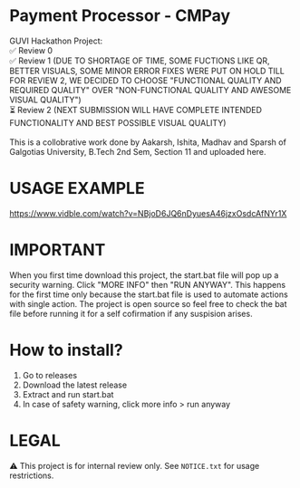 # Payment Processor - CMPay
GUVI Hackathon Project:<br>
✅ Review 0<br>
✅ Review 1 (DUE TO SHORTAGE OF TIME, SOME FUCTIONS LIKE QR, BETTER VISUALS, SOME MINOR ERROR FIXES WERE PUT ON HOLD TILL FOR REVIEW 2, WE DECIDED TO CHOOSE "FUNCTIONAL QUALITY AND REQUIRED QUALITY" OVER "NON-FUNCTIONAL QUALITY AND AWESOME VISUAL QUALITY")<br>
⏳ Review 2 (NEXT SUBMISSION WILL HAVE COMPLETE INTENDED FUNCTIONALITY AND BEST POSSIBLE VISUAL QUALITY)<br>
<br>
This is a collobrative work done by Aakarsh, Ishita, Madhav and Sparsh of Galgotias University, B.Tech 2nd Sem, Section 11 and uploaded here.

# USAGE EXAMPLE
https://www.vidble.com/watch?v=NBjoD6JQ6nDyuesA46jzxOsdcAfNYr1X

# IMPORTANT
When you first time download this project, the start.bat file will pop up a security warning. Click "MORE INFO" then "RUN ANYWAY". This happens for the first time only because the start.bat file is used to automate actions with single action. The project is open source so feel free to check the bat file before running it for a self cofirmation if any suspision arises.

# How to install?
1. Go to releases
2. Download the latest release
3. Extract and run start.bat
4. In case of safety warning, click more info > run anyway

# LEGAL
⚠️ This project is for internal review only. See `NOTICE.txt` for usage restrictions.
